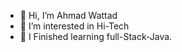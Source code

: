 - 👋 Hi, I’m Ahmad Wattad
- 👀 I’m interested in Hi-Tech
- 🌱 I Finished learning full-Stack-Java.

<!---
ahmadWattadSh/ahmadWattadSh is a ✨ special ✨ repository because its `README.md` (this file) appears on your GitHub profile.
You can click the Preview link to take a look at your changes.
--->
